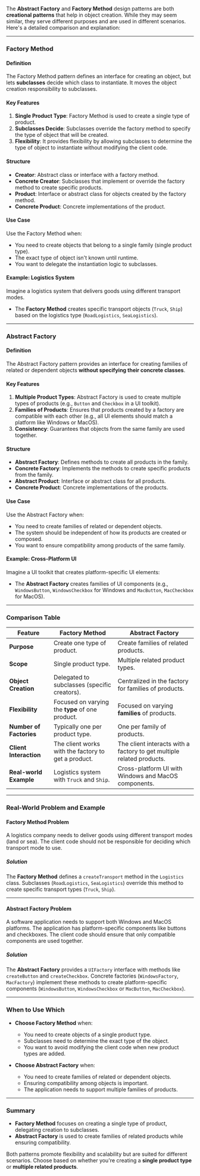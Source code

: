 The **Abstract Factory** and **Factory Method** design patterns are both **creational patterns** that help in object creation. While they may seem similar, they serve different purposes and are used in different scenarios. Here's a detailed comparison and explanation:

---

### **Factory Method**

#### **Definition**  
The Factory Method pattern defines an interface for creating an object, but lets **subclasses** decide which class to instantiate. It moves the object creation responsibility to subclasses.

#### **Key Features**
1. **Single Product Type**: Factory Method is used to create a single type of product.
2. **Subclasses Decide**: Subclasses override the factory method to specify the type of object that will be created.
3. **Flexibility**: It provides flexibility by allowing subclasses to determine the type of object to instantiate without modifying the client code.

#### **Structure**
- **Creator**: Abstract class or interface with a factory method.
- **Concrete Creator**: Subclasses that implement or override the factory method to create specific products.
- **Product**: Interface or abstract class for objects created by the factory method.
- **Concrete Product**: Concrete implementations of the product.

#### **Use Case**
Use the Factory Method when:
- You need to create objects that belong to a single family (single product type).
- The exact type of object isn't known until runtime.
- You want to delegate the instantiation logic to subclasses.

#### **Example: Logistics System**
Imagine a logistics system that delivers goods using different transport modes.  
- The **Factory Method** creates specific transport objects (`Truck`, `Ship`) based on the logistics type (`RoadLogistics`, `SeaLogistics`).

---

### **Abstract Factory**

#### **Definition**  
The Abstract Factory pattern provides an interface for creating families of related or dependent objects **without specifying their concrete classes**.

#### **Key Features**
1. **Multiple Product Types**: Abstract Factory is used to create multiple types of products (e.g., `Button` and `Checkbox` in a UI toolkit).
2. **Families of Products**: Ensures that products created by a factory are compatible with each other (e.g., all UI elements should match a platform like Windows or MacOS).
3. **Consistency**: Guarantees that objects from the same family are used together.

#### **Structure**
- **Abstract Factory**: Defines methods to create all products in the family.
- **Concrete Factory**: Implements the methods to create specific products from the family.
- **Abstract Product**: Interface or abstract class for all products.
- **Concrete Product**: Concrete implementations of the products.

#### **Use Case**
Use the Abstract Factory when:
- You need to create families of related or dependent objects.
- The system should be independent of how its products are created or composed.
- You want to ensure compatibility among products of the same family.

#### **Example: Cross-Platform UI**
Imagine a UI toolkit that creates platform-specific UI elements:
- The **Abstract Factory** creates families of UI components (e.g., `WindowsButton`, `WindowsCheckbox` for Windows and `MacButton`, `MacCheckbox` for MacOS).

---

### **Comparison Table**

| Feature                     | Factory Method                                              | Abstract Factory                                                   |
|-----------------------------|------------------------------------------------------------|----------------------------------------------------------------------|
| **Purpose**                 | Create one type of product.                                | Create families of related products.                               |
| **Scope**                   | Single product type.                                       | Multiple related product types.                                    |
| **Object Creation**         | Delegated to subclasses (specific creators).               | Centralized in the factory for families of products.               |
| **Flexibility**             | Focused on varying the **type** of one product.            | Focused on varying **families** of products.                      |
| **Number of Factories**     | Typically one per product type.                            | One per family of products.                                        |
| **Client Interaction**      | The client works with the factory to get a product.        | The client interacts with a factory to get multiple related products. |
| **Real-world Example**      | Logistics system with `Truck` and `Ship`.                  | Cross-platform UI with Windows and MacOS components.               |

---

### **Real-World Problem and Example**

#### **Factory Method Problem**
A logistics company needs to deliver goods using different transport modes (land or sea). The client code should not be responsible for deciding which transport mode to use.

##### Solution
The **Factory Method** defines a `createTransport` method in the `Logistics` class. Subclasses (`RoadLogistics`, `SeaLogistics`) override this method to create specific transport types (`Truck`, `Ship`).

---

#### **Abstract Factory Problem**
A software application needs to support both Windows and MacOS platforms. The application has platform-specific components like buttons and checkboxes. The client code should ensure that only compatible components are used together.

##### Solution
The **Abstract Factory** provides a `UIFactory` interface with methods like `createButton` and `createCheckbox`. Concrete factories (`WindowsFactory`, `MacFactory`) implement these methods to create platform-specific components (`WindowsButton`, `WindowsCheckbox` or `MacButton`, `MacCheckbox`).

---

### **When to Use Which**

- **Choose Factory Method** when:
  - You need to create objects of a single product type.
  - Subclasses need to determine the exact type of the object.
  - You want to avoid modifying the client code when new product types are added.

- **Choose Abstract Factory** when:
  - You need to create families of related or dependent objects.
  - Ensuring compatibility among objects is important.
  - The application needs to support multiple families of products.

---

### **Summary**
- **Factory Method** focuses on creating a single type of product, delegating creation to subclasses.
- **Abstract Factory** is used to create families of related products while ensuring compatibility. 

Both patterns promote flexibility and scalability but are suited for different scenarios. Choose based on whether you're creating a **single product type** or **multiple related products**.